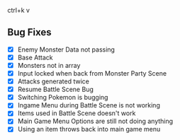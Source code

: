 ctrl+k v

## Bug Fixes
- [x] Enemy Monster Data not passing
- [x] Base Attack
- [x] Monsters not in array
- [x] Input locked when back from Monster Party Scene
- [x] Attacks generated twice
- [x] Resume Battle Scene Bug
- [x] Switching Pokemon is bugging
- [x] Ingame Menu during Battle Scene is not working
- [x] Items used in Battle Scene doesn't work
- [x] Main Game Menu Options are still not doing anything
- [x] Using an item throws back into main game menu
